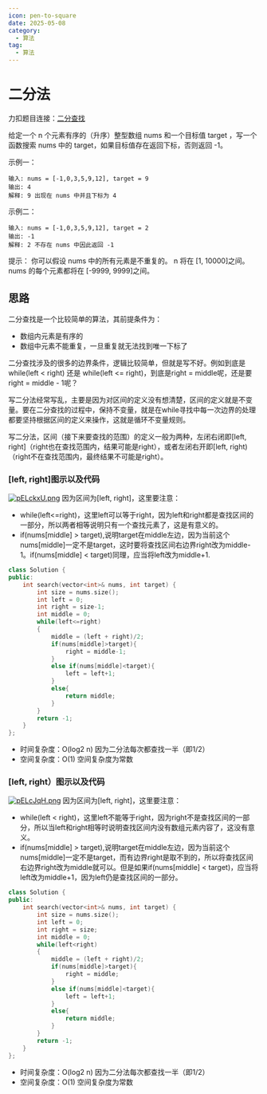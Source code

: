 ```yaml
---
icon: pen-to-square
date: 2025-05-08
category:
  - 算法
tag:
  - 算法
---
```


# 二分法
力扣题目连接：[二分查找](https://leetcode.cn/problems/binary-search/description/)

给定一个 n 个元素有序的（升序）整型数组 nums 和一个目标值 target  ，写一个函数搜索 nums 中的 target，如果目标值存在返回下标，否则返回 -1。

示例一：
```
输入: nums = [-1,0,3,5,9,12], target = 9
输出: 4
解释: 9 出现在 nums 中并且下标为 4

```
示例二：
```
输入: nums = [-1,0,3,5,9,12], target = 2
输出: -1
解释: 2 不存在 nums 中因此返回 -1

```

提示：
你可以假设 nums 中的所有元素是不重复的。
n 将在 [1, 10000]之间。
nums 的每个元素都将在 [-9999, 9999]之间。
## 思路
二分查找是一个比较简单的算法，其前提条件为：
- 数组内元素是有序的
- 数组中元素不能重复，一旦重复就无法找到唯一下标了

二分查找涉及的很多的边界条件，逻辑比较简单，但就是写不好。例如到底是 while(left < right) 还是 while(left <= right)，到底是right = middle呢，还是要right = middle - 1呢？

写二分法经常写乱，主要是因为对区间的定义没有想清楚，区间的定义就是不变量。要在二分查找的过程中，保持不变量，就是在while寻找中每一次边界的处理都要坚持根据区间的定义来操作，这就是循环不变量规则。

写二分法，区间（接下来要查找的范围）的定义一般为两种，左闭右闭即[left, right]（right也在查找范围内，结果可能是right），或者左闭右开即[left, right)（right不在查找范围内，最终结果不可能是right）。

### [left, right]图示以及代码
[![pELckxU.png](https://s21.ax1x.com/2025/05/08/pELckxU.png)](https://imgse.com/i/pELckxU)
因为区间为[left, right]，这里要注意：
- while(left<=right)，这里left可以等于right，因为left和right都是查找区间的一部分，所以两者相等说明只有一个查找元素了，这是有意义的。
- if(nums[middle] > target),说明target在middle左边，因为当前这个nums[middle]一定不是target，这时要将查找区间右边界right改为middle-1。if(nums[middle] < target)同理，应当将left改为middle+1.
```cpp
class Solution {
public:
    int search(vector<int>& nums, int target) {
        int size = nums.size();
        int left = 0;
        int right = size-1;
        int middle = 0;
        while(left<=right)
        {
            middle = (left + right)/2;
            if(nums[middle]>target){
                right = middle-1;
            }
            else if(nums[middle]<target){
                left = left+1;
            }
            else{
                return middle;
            }
        }
        return -1;
    }
};
```
- 时间复杂度：O(log2 n) 因为二分法每次都查找一半（即1/2）
- 空间复杂度：O(1)  空间复杂度为常数

### [left, right）图示以及代码
[![pELcJqH.png](https://s21.ax1x.com/2025/05/08/pELcJqH.png)](https://imgse.com/i/pELcJqH)
因为区间为[left, right]，这里要注意：
- while(left < right)，这里left不能等于right，因为right不是查找区间的一部分，所以当left和right相等时说明查找区间内没有数组元素内容了，这没有意义。
- if(nums[middle] > target),说明target在middle左边，因为当前这个nums[middle]一定不是target，而有边界right是取不到的，所以将查找区间右边界right改为middle就可以。但是如果if(nums[middle] < target)，应当将left改为middle+1，因为left仍是查找区间的一部分。
```cpp
class Solution {
public:
    int search(vector<int>& nums, int target) {
        int size = nums.size();
        int left = 0;
        int right = size;
        int middle = 0;
        while(left<right)
        {
            middle = (left + right)/2;
            if(nums[middle]>target){
                right = middle;
            }
            else if(nums[middle]<target){
                left = left+1;
            }
            else{
                return middle;
            }
        }
        return -1;
    }
};
```
- 时间复杂度：O(log2 n) 因为二分法每次都查找一半（即1/2）
- 空间复杂度：O(1)  空间复杂度为常数


